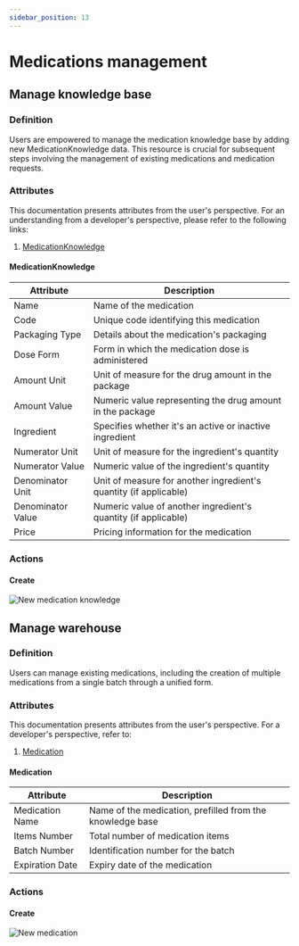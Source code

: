 ```yaml
---
sidebar_position: 13
---
```


# Medications management
## Manage knowledge base
### Definition
Users are empowered to manage the medication knowledge base by adding new MedicationKnowledge data. This resource is crucial for subsequent steps involving the management of existing medications and medication requests.
### Attributes
This documentation presents attributes from the user's perspective. For an understanding from a developer's perspective, please refer to the following links:
1. [MedicationKnowledge](https://hl7.org/fhir/R4/medicationknowledge.html)
#### MedicationKnowledge
|Attribute|Description|
|-|-|
|Name|Name of the medication|
|Code|Unique code identifying this medication|
|Packaging Type|Details about the medication's packaging|
|Dose Form|Form in which the medication dose is administered|
|Amount Unit|Unit of measure for the drug amount in the package|
|Amount Value|Numeric value representing the drug amount in the package|
|Ingredient|Specifies whether it's an active or inactive ingredient|
|Numerator Unit|Unit of measure for the ingredient's quantity|
|Numerator Value|Numeric value of the ingredient's quantity|
|Denominator Unit|Unit of measure for another ingredient's quantity (if applicable)|
|Denominator Value|Numeric value of another ingredient's quantity (if applicable)|
|Price|Pricing information for the medication|
### Actions
#### Create
![New medication knowledge](/img/new-medication-knowledge.gif)
## Manage warehouse
### Definition
Users can manage existing medications, including the creation of multiple medications from a single batch through a unified form.
### Attributes
This documentation presents attributes from the user's perspective. For a developer's perspective, refer to:
1. [Medication](https://hl7.org/fhir/R4/medication.html)
#### Medication
|Attribute|Description|
|-|-|
|Medication Name|Name of the medication, prefilled from the knowledge base|
|Items Number|Total number of medication items|
|Batch Number|Identification number for the batch|
|Expiration Date|Expiry date of the medication|
### Actions
#### Create
![New medication](/img/medication-batch-create.gif)
